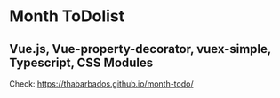 # Month ToDolist

## Vue.js, Vue-property-decorator, vuex-simple, Typescript, CSS Modules

Check: https://thabarbados.github.io/month-todo/
